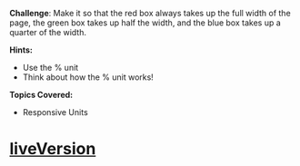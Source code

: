 **Challenge**:
Make it so that the red box always takes up the full width of the page, the green box takes up half the width, and the blue box takes up a quarter of the width.

**Hints:**
 - Use the % unit
 - Think about how the % unit works!

**Topics Covered:**
 - Responsive Units
 
 # [liveVersion](https://scrimba.com/scrim/co1574346a5d303fd70d91c3e)